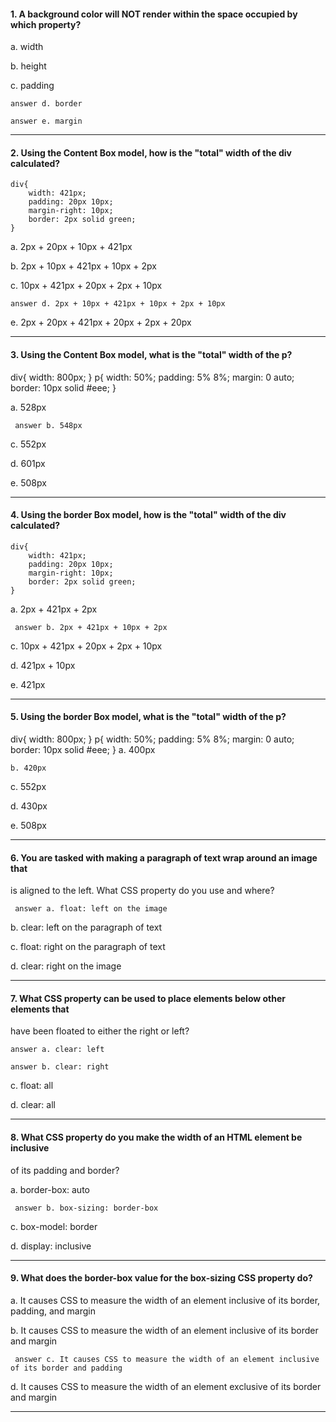 #### 1. A background color will NOT render within the space occupied by which property?

a. width

b. height

c. padding

``` answer d. border ```

``` answer e. margin ```


---

#### 2. Using the Content Box model, how is the "total" width of the div calculated?

```
div{
    width: 421px;
    padding: 20px 10px;
    margin-right: 10px;
    border: 2px solid green;
}
```
a. 2px + 20px + 10px + 421px

b. 2px + 10px + 421px + 10px + 2px

c. 10px + 421px + 20px + 2px + 10px

``` answer d. 2px + 10px + 421px + 10px + 2px + 10px ```

e. 2px + 20px + 421px + 20px + 2px + 20px

---

#### 3. Using the Content Box model, what is the "total" width of the p?

div{
    width: 800px;
}
p{
    width: 50%;
    padding: 5% 8%;
    margin: 0 auto;
    border: 10px solid #eee;
}

a. 528px

``` answer b. 548px```

c. 552px

d. 601px

e. 508px

---

#### 4. Using the border Box model, how is the "total" width of the div calculated?

```
div{
    width: 421px;
    padding: 20px 10px;
    margin-right: 10px;
    border: 2px solid green;
}
```
a. 2px + 421px + 2px

``` answer b. 2px + 421px + 10px + 2px```

c. 10px + 421px + 20px + 2px + 10px

d. 421px + 10px

e. 421px

---

#### 5. Using the border Box model, what is the "total" width of the p?

div{
    width: 800px;
}
p{
    width: 50%;
    padding: 5% 8%;
    margin: 0 auto;
    border: 10px solid #eee;
}
a. 400px

```b. 420px```

c. 552px

d. 430px

e. 508px

---

#### 6. You are tasked with making a paragraph of text wrap around an image that
is aligned to the left. What CSS property do you use and where?

``` answer a. float: left on the image```

b. clear: left on the paragraph of text

c. float: right on the paragraph of text

d. clear: right on the image

---

#### 7. What CSS property can be used to place elements below other elements that
have been floated to either the right or left?

```answer a. clear: left```

```answer b. clear: right```

c. float: all

d. clear: all

---

#### 8. What CSS property do you make the width of an HTML element be inclusive
of its padding and border?

a. border-box: auto

``` answer b. box-sizing: border-box```

c. box-model: border

d. display: inclusive

---

#### 9. What does the border-box value for the box-sizing CSS property do?

a. It causes CSS to measure the width of an element inclusive of its border, padding, and margin

b. It causes CSS to measure the width of an element inclusive of its border and margin

``` answer c. It causes CSS to measure the width of an element inclusive of its border and padding```

d. It causes CSS to measure the width of an element exclusive of its border and margin

---

